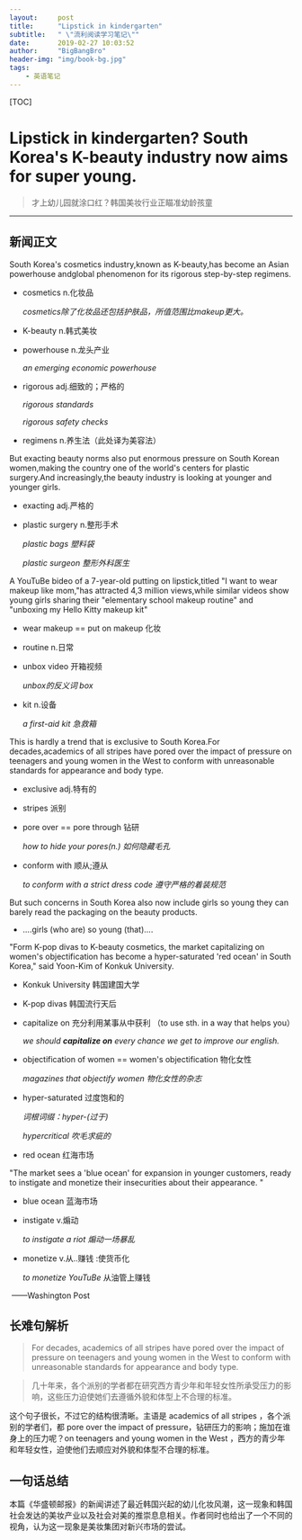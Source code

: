 ```yaml
---
layout:     post
title:      "Lipstick in kindergarten"
subtitle:   " \"流利阅读学习笔记\""
date:       2019-02-27 10:03:52
author:     "BigBangBro"
header-img: "img/book-bg.jpg"
tags:
    - 英语笔记
---
```



<p id = "build"></p>
[TOC]

# Lipstick in kindergarten? South Korea's K-beauty industry now aims for super young.

> 才上幼儿园就涂口红？韩国美妆行业正瞄准幼龄孩童

------

## 新闻正文

South Korea's cosmetics industry,known as K-beauty,has become an Asian powerhouse andglobal phenomenon for its rigorous step-by-step regimens.

- cosmetics  n.化妆品

  *cosmetics除了化妆品还包括护肤品，所值范围比makeup更大。*

- K-beauty  n.韩式美妆

- powerhouse n.龙头产业

  *an emerging economic powerhouse*

- rigorous  adj.细致的；严格的

  *rigorous standards*

  *rigorous safety checks*

- regimens  n.养生法（此处译为美容法）

But exacting beauty norms also put enormous pressure on South Korean women,making the country one of the world's centers for plastic surgery.And increasingly,the beauty industry is looking at younger and younger girls.

- exacting  adj.严格的

- plastic surgery  n.整形手术

  *plastic bags*  *塑料袋*

  *plastic surgeon*  *整形外科医生*

A YouTuBe bideo of a 7-year-old putting on lipstick,titled "I want to wear makeup like mom,"has attracted 4,3 million views,while similar videos show young girls sharing their "elementary school makeup routine" and "unboxing my Hello Kitty makeup kit"

- wear makeup == put on makeup 化妆

- routine  n.日常

- unbox video 开箱视频

  *unbox的反义词 box*

- kit  n.设备

  *a first-aid kit  急救箱*

This is hardly a trend that is exclusive to South Korea.For decades,academics of all stripes have pored over the impact of pressure on teenagers and young women in the West to conform with unreasonable standards for appearance and body type.

- exclusive adj.特有的

- stripes  派别

- pore over == pore through 钻研

  *how to hide your pores(n.)* *如何隐藏毛孔*

- conform with  顺从;遵从

  *to conform with a strict dress code* *遵守严格的着装规范*

But such concerns in South Korea also now include girls so young they can barely read the packaging on the beauty products.

- ....girls (who are) so young (that).... 

"Form K-pop divas to K-beauty cosmetics, the market capitalizing on women's objectification has become a hyper-saturated 'red ocean' in South Korea," said Yoon-Kim of Konkuk University.

- Konkuk University  韩国建国大学

- K-pop divas  韩国流行天后

- capitalize on  充分利用某事从中获利  （to use sth. in a way that helps you）

  *we should **capitalize on** every chance we get to improve our english.*

- objectification of women == women's objectification  物化女性

  *magazines that objectify women*  *物化女性的杂志*

- hyper-saturated  过度饱和的

  *词根词缀：hyper-(过于)*

  *hypercritical  吹毛求疵的*

- red ocean  红海市场

"The market sees a 'blue ocean' for expansion in younger customers, ready to instigate and monetize their insecurities about their appearance. "

- blue ocean  蓝海市场

- instigate  v.煽动

  *to instigate a riot*  *煽动一场暴乱*

- monetize  v.从..赚钱 :使货币化

  *to monetize YouTuBe*   从油管上赚钱

​                                                                                                                                               ——Washington Post



## 长难句解析

> For decades, academics of all stripes have pored over the impact of pressure on teenagers and young women in the West to conform with unreasonable standards for appearance and body type.

> 几十年来，各个派别的学者都在研究西方青少年和年轻女性所承受压力的影响，这些压力迫使她们去遵循外貌和体型上不合理的标准。

这个句子很长，不过它的结构很清晰。主语是 academics of all stripes ，各个派别的学者们，都 pore over the impact of pressure，钻研压力的影响；施加在谁身上的压力呢？on teenagers and young women in the West ，西方的青少年和年轻女性，迫使他们去顺应对外貌和体型不合理的标准。



## 一句话总结

本篇《华盛顿邮报》的新闻讲述了最近韩国兴起的幼儿化妆风潮，这一现象和韩国社会发达的美妆产业以及社会对美的推崇息息相关。作者同时也给出了一个不同的视角，认为这一现象是美妆集团对新兴市场的尝试。


